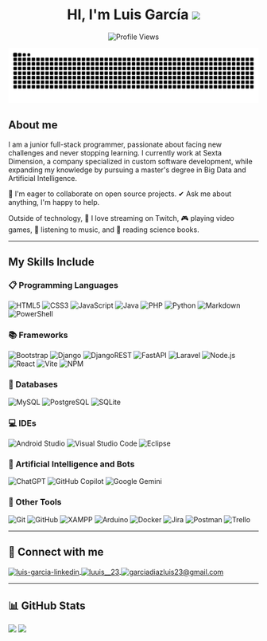 <h1 align="center"> 
HI, I'm Luis García
<img src="https://media.giphy.com/media/hvRJCLFzcasrR4ia7z/giphy.gif" width="35"></h1>

<p align = "center">
	<img src = "https://komarev.com/ghpvc/?username=garcialuis23&style=plastic&color=blueviolet" alt = "Profile Views"/>
</p>

<p align = "center">
	<img src = "https://github.com/garcialuis23/garcialuis23/blob/output/github-contribution-grid-snake.svg" alt = "Snake Game"/>
</p>

## About me

I am a junior full-stack programmer, passionate about facing new challenges and never stopping learning. I currently work at Sexta Dimension, a company specialized in custom software development, while expanding my knowledge by pursuing a master's degree in Big Data and Artificial Intelligence.

👯 I'm eager to collaborate on open source projects.
✔ Ask me about anything, I'm happy to help.

Outside of technology, 💜 I love streaming on Twitch, 🎮 playing video games, 🎵 listening to music, and 📖 reading science books.

---

## My Skills Include

### 📋 Programming Languages

<p>
  <img alt="HTML5" src="https://img.shields.io/badge/HTML5-e34f26?style=for-the-badge&logo=html5&logoColor=white"/>
  <img alt="CSS3" src="https://img.shields.io/badge/CSS3-1572B6?style=for-the-badge&logo=css3&logoColor=white"/>
  <img alt="JavaScript" src="https://img.shields.io/badge/JavaScript-f7df1e?style=for-the-badge&logo=javascript&logoColor=black"/>
  <img alt="Java" src="https://img.shields.io/badge/java-%23ED8B00.svg?style=for-the-badge&logo=openjdk&logoColor=white"/>
  <img alt="PHP" src="https://img.shields.io/badge/PHP-777BB4?style=for-the-badge&logo=php&logoColor=white"/>
  <img alt="Python" src="https://img.shields.io/badge/python-3670A0?style=for-the-badge&logo=python&logoColor=ffdd54"/>
  <img alt="Markdown" src="https://img.shields.io/badge/markdown-%23000000.svg?style=for-the-badge&logo=markdown&logoColor=white"/>
  <img alt="PowerShell" src="https://img.shields.io/badge/PowerShell-%235391FE.svg?style=for-the-badge&logo=powershell&logoColor=white"/>
</p>


### 📚 Frameworks

<p>
  <img alt="Bootstrap" src="https://img.shields.io/badge/Bootstrap-7952B3?style=for-the-badge&logo=bootstrap&logoColor=white"/>
  <img alt="Django" src="https://img.shields.io/badge/django-%23092E20.svg?style=for-the-badge&logo=django&logoColor=white"/>
  <img alt="DjangoREST" src="https://img.shields.io/badge/DJANGO-REST-ff1709?style=for-the-badge&logo=django&logoColor=white&color=ff1709&labelColor=gray"/>
  <img alt="FastAPI" src="https://img.shields.io/badge/FastAPI-005571?style=for-the-badge&logo=fastapi"/>
  <img alt="Laravel" src="https://img.shields.io/badge/laravel-%23FF2D20.svg?style=for-the-badge&logo=laravel&logoColor=white"/>
  <img alt="Node.js" src="https://img.shields.io/badge/node.js-6DA55F?style=for-the-badge&logo=node.js&logoColor=white"/>
  <img alt="React" src="https://img.shields.io/badge/react-%2320232a.svg?style=for-the-badge&logo=react&logoColor=%2361DAFB"/>
  <img alt="Vite" src="https://img.shields.io/badge/vite-%23646CFF.svg?style=for-the-badge&logo=vite&logoColor=white"/>
  <img alt="NPM" src="https://img.shields.io/badge/NPM-%23CB3837.svg?style=for-the-badge&logo=npm&logoColor=white"/>
</p>


### 💾 Databases

<p>
  <img alt="MySQL" src="https://img.shields.io/badge/MySQL-4479A1?style=for-the-badge&logo=mysql&logoColor=white"/>
  <img alt="PostgreSQL" src="https://img.shields.io/badge/PostgreSQL-316192?style=for-the-badge&logo=postgresql&logoColor=white"/>
  <img alt="SQLite" src="https://img.shields.io/badge/SQLite-07405e?style=for-the-badge&logo=sqlite&logoColor=white"/>
</p>

### 💻 IDEs

<p>
  <img alt="Android Studio" src="https://img.shields.io/badge/Android%20Studio-3DDC84?style=for-the-badge&logo=android-studio&logoColor=white"/>
  <img alt="Visual Studio Code" src="https://img.shields.io/badge/Visual%20Studio%20Code-0078d7.svg?style=for-the-badge&logo=visual-studio-code&logoColor=white"/>
  <img alt="Eclipse" src="https://img.shields.io/badge/Eclipse-FE7A16.svg?style=for-the-badge&logo=Eclipse&logoColor=white"/>
</p>

### 🤖 Artificial Intelligence and Bots

<p>
  <img alt="ChatGPT" src="https://img.shields.io/badge/chatGPT-74aa9c?style=for-the-badge&logo=openai&logoColor=white"/>
  <img alt="GitHub Copilot" src="https://img.shields.io/badge/GitHub_Copilot-8957E5?style=for-the-badge&logo=github-copilot&logoColor=white"/>
  <img alt="Google Gemini" src="https://img.shields.io/badge/google%20gemini-8E75B2?style=for-the-badge&logo=google%20gemini&logoColor=white"/>
</p>

### 🥅 Other Tools
<p>
  <img alt="Git" src="https://img.shields.io/badge/Git-F05032?style=for-the-badge&logo=git&logoColor=white"/>
  <img alt="GitHub" src="https://img.shields.io/badge/github-%23121011.svg?style=for-the-badge&logo=github&logoColor=white"/>
  <img alt="XAMPP" src="https://img.shields.io/badge/XAMPP-FB7A24?style=for-the-badge&logo=xampp&logoColor=white"/>
  <img alt="Arduino" src="https://img.shields.io/badge/Arduino-00979D?style=for-the-badge&logo=Arduino&logoColor=white"/>
  <img alt="Docker" src="https://img.shields.io/badge/Docker-0db7ed?style=for-the-badge&logo=docker&logoColor=white"/>
  <img alt="Jira" src="https://img.shields.io/badge/Jira-0A0FFF?style=for-the-badge&logo=jira&logoColor=white"/>
  <img alt="Postman" src="https://img.shields.io/badge/Postman-FF6C37?style=for-the-badge&logo=postman&logoColor=white"/>
  <img alt="Trello" src="https://img.shields.io/badge/Trello-026AA7?style=for-the-badge&logo=trello&logoColor=white"/>
</p>


---

## 💬 Connect with me

<a href="https://www.linkedin.com/in/luis-garc%C3%ADa-d%C3%ADaz-b67175313/" target="blank">
  <img align="center" src="https://img.shields.io/badge/LinkedIn-0077B5?style=for-the-badge&logo=linkedin&logoColor=white" alt="luis-garcia-linkedin" />
</a>
<a href="https://instagram.com/luuis__23" target="blank">
  <img align="center" src="https://img.shields.io/badge/Instagram-E4405F?style=for-the-badge&logo=instagram&logoColor=white" alt="luuis__23" />
</a>
<a href="mailto:garciadiazluis23@gmail.com?subject=Hello%20Luis!&body=Hi%20Luis,%0D%0A%0D%0AI%20found%20your%20GitHub%20profile%20and%20would%20like%20to%20connect.%0D%0A%0D%0ABest%20regards," target="blank">
  <img align="center" src="https://img.shields.io/badge/Gmail-D14836?style=for-the-badge&logo=gmail&logoColor=white" alt="garciadiazluis23@gmail.com" />
</a>

---

## 📊 GitHub Stats

<p>
  <img src="https://github-readme-stats.vercel.app/api?username=garcialuis23&show_icons=true&theme=tokyonight&hide_border=true&locale=en" />
  <img src="https://github-readme-streak-stats.herokuapp.com/?user=garcialuis23&theme=material-palenight"/>
</p>
